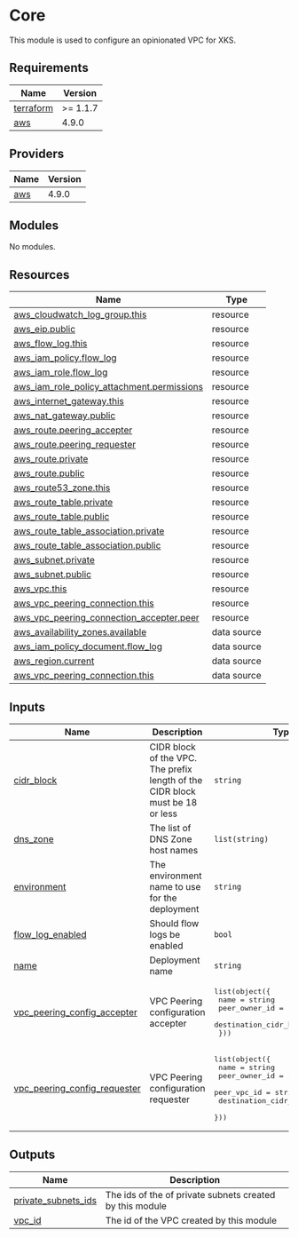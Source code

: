# Core

This module is used to configure an opinionated VPC for XKS.

## Requirements

| Name | Version |
|------|---------|
| <a name="requirement_terraform"></a> [terraform](#requirement\_terraform) | >= 1.1.7 |
| <a name="requirement_aws"></a> [aws](#requirement\_aws) | 4.9.0 |

## Providers

| Name | Version |
|------|---------|
| <a name="provider_aws"></a> [aws](#provider\_aws) | 4.9.0 |

## Modules

No modules.

## Resources

| Name | Type |
|------|------|
| [aws_cloudwatch_log_group.this](https://registry.terraform.io/providers/hashicorp/aws/4.9.0/docs/resources/cloudwatch_log_group) | resource |
| [aws_eip.public](https://registry.terraform.io/providers/hashicorp/aws/4.9.0/docs/resources/eip) | resource |
| [aws_flow_log.this](https://registry.terraform.io/providers/hashicorp/aws/4.9.0/docs/resources/flow_log) | resource |
| [aws_iam_policy.flow_log](https://registry.terraform.io/providers/hashicorp/aws/4.9.0/docs/resources/iam_policy) | resource |
| [aws_iam_role.flow_log](https://registry.terraform.io/providers/hashicorp/aws/4.9.0/docs/resources/iam_role) | resource |
| [aws_iam_role_policy_attachment.permissions](https://registry.terraform.io/providers/hashicorp/aws/4.9.0/docs/resources/iam_role_policy_attachment) | resource |
| [aws_internet_gateway.this](https://registry.terraform.io/providers/hashicorp/aws/4.9.0/docs/resources/internet_gateway) | resource |
| [aws_nat_gateway.public](https://registry.terraform.io/providers/hashicorp/aws/4.9.0/docs/resources/nat_gateway) | resource |
| [aws_route.peering_accepter](https://registry.terraform.io/providers/hashicorp/aws/4.9.0/docs/resources/route) | resource |
| [aws_route.peering_requester](https://registry.terraform.io/providers/hashicorp/aws/4.9.0/docs/resources/route) | resource |
| [aws_route.private](https://registry.terraform.io/providers/hashicorp/aws/4.9.0/docs/resources/route) | resource |
| [aws_route.public](https://registry.terraform.io/providers/hashicorp/aws/4.9.0/docs/resources/route) | resource |
| [aws_route53_zone.this](https://registry.terraform.io/providers/hashicorp/aws/4.9.0/docs/resources/route53_zone) | resource |
| [aws_route_table.private](https://registry.terraform.io/providers/hashicorp/aws/4.9.0/docs/resources/route_table) | resource |
| [aws_route_table.public](https://registry.terraform.io/providers/hashicorp/aws/4.9.0/docs/resources/route_table) | resource |
| [aws_route_table_association.private](https://registry.terraform.io/providers/hashicorp/aws/4.9.0/docs/resources/route_table_association) | resource |
| [aws_route_table_association.public](https://registry.terraform.io/providers/hashicorp/aws/4.9.0/docs/resources/route_table_association) | resource |
| [aws_subnet.private](https://registry.terraform.io/providers/hashicorp/aws/4.9.0/docs/resources/subnet) | resource |
| [aws_subnet.public](https://registry.terraform.io/providers/hashicorp/aws/4.9.0/docs/resources/subnet) | resource |
| [aws_vpc.this](https://registry.terraform.io/providers/hashicorp/aws/4.9.0/docs/resources/vpc) | resource |
| [aws_vpc_peering_connection.this](https://registry.terraform.io/providers/hashicorp/aws/4.9.0/docs/resources/vpc_peering_connection) | resource |
| [aws_vpc_peering_connection_accepter.peer](https://registry.terraform.io/providers/hashicorp/aws/4.9.0/docs/resources/vpc_peering_connection_accepter) | resource |
| [aws_availability_zones.available](https://registry.terraform.io/providers/hashicorp/aws/4.9.0/docs/data-sources/availability_zones) | data source |
| [aws_iam_policy_document.flow_log](https://registry.terraform.io/providers/hashicorp/aws/4.9.0/docs/data-sources/iam_policy_document) | data source |
| [aws_region.current](https://registry.terraform.io/providers/hashicorp/aws/4.9.0/docs/data-sources/region) | data source |
| [aws_vpc_peering_connection.this](https://registry.terraform.io/providers/hashicorp/aws/4.9.0/docs/data-sources/vpc_peering_connection) | data source |

## Inputs

| Name | Description | Type | Default | Required |
|------|-------------|------|---------|:--------:|
| <a name="input_cidr_block"></a> [cidr\_block](#input\_cidr\_block) | CIDR block of the VPC. The prefix length of the CIDR block must be 18 or less | `string` | n/a | yes |
| <a name="input_dns_zone"></a> [dns\_zone](#input\_dns\_zone) | The list of DNS Zone host names | `list(string)` | n/a | yes |
| <a name="input_environment"></a> [environment](#input\_environment) | The environment name to use for the deployment | `string` | n/a | yes |
| <a name="input_flow_log_enabled"></a> [flow\_log\_enabled](#input\_flow\_log\_enabled) | Should flow logs be enabled | `bool` | `false` | no |
| <a name="input_name"></a> [name](#input\_name) | Deployment name | `string` | n/a | yes |
| <a name="input_vpc_peering_config_accepter"></a> [vpc\_peering\_config\_accepter](#input\_vpc\_peering\_config\_accepter) | VPC Peering configuration accepter | <pre>list(object({<br>    name                   = string<br>    peer_owner_id          = string<br>    destination_cidr_block = string<br>  }))</pre> | `[]` | no |
| <a name="input_vpc_peering_config_requester"></a> [vpc\_peering\_config\_requester](#input\_vpc\_peering\_config\_requester) | VPC Peering configuration requester | <pre>list(object({<br>    name                   = string<br>    peer_owner_id          = string<br>    peer_vpc_id            = string<br>    destination_cidr_block = string<br>  }))</pre> | `[]` | no |

## Outputs

| Name | Description |
|------|-------------|
| <a name="output_private_subnets_ids"></a> [private\_subnets\_ids](#output\_private\_subnets\_ids) | The ids of the of private subnets created by this module |
| <a name="output_vpc_id"></a> [vpc\_id](#output\_vpc\_id) | The id of the VPC created by this module |

